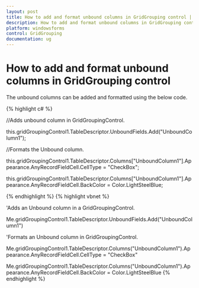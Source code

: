 ```yaml
---
layout: post
title: How to add and format unbound columns in GridGrouping control | Windows Forms | Syncfusion
description: How to add and format unbound columns in GridGrouping control
platform: windowsforms
control: GridGrouping
documentation: ug
---
```


# How to add and format unbound columns in GridGrouping control

The unbound columns can be added and formatted using the below code.

{% highlight c# %}



//Adds unbound column in GridGroupingControl.

this.gridGroupingControl1.TableDescriptor.UnboundFields.Add("UnboundColumn1");



//Formats the Unbound column.

this.gridGroupingControl1.TableDescriptor.Columns["UnboundColumn1"].Appearance.AnyRecordFieldCell.CellType = "CheckBox";

this.gridGroupingControl1.TableDescriptor.Columns["UnboundColumn1"].Appearance.AnyRecordFieldCell.BackColor = Color.LightSteelBlue;


{% endhighlight  %}
{% highlight vbnet %}



'Adds an Unbound column in a  GridGroupingControl.

Me.gridGroupingControl1.TableDescriptor.UnboundFields.Add("UnboundColumn1")



'Formats an Unbound column in GridGroupingControl.

Me.gridGroupingControl1.TableDescriptor.Columns("UnboundColumn1").Appearance.AnyRecordFieldCell.CellType = "CheckBox"

Me.gridGroupingControl1.TableDescriptor.Columns("UnboundColumn1").Appearance.AnyRecordFieldCell.BackColor = Color.LightSteelBlue
{% endhighlight  %}